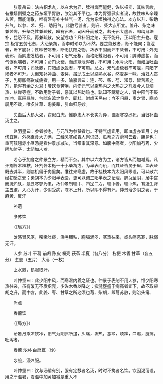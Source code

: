 <!-- { "loadSidebar": true } -->
　　张景岳曰：沽古枳术丸，以白术为君，脾得燥而能健，佐以枳实，其味苦峻，有推墙倒壁之之药东垣平胃散，欲治其不平也。本为胃强邪实者设，故性味从辛燥从苦，而能消散，唯有滞有补中益气一汤，允为东垣独得之心法。本方以升、柴助升气，以参、术、归、 助阳气，此散亏甚者，则升、柴大非所宜。盖升、柴之味兼苦寒，升柴之性兼疏散，唯有邪者，可因升而散之，若无邪大虚者，即纯用培补，犹恐不及，再兼疏散，安望成功？凡补阳之剂，无不能升，正以阳主升也。寇宗 极言五劳七伤，大忌柴胡，而李时珍以为不然。要之能散者，断不能聚；能泄者，断不能补；性味苦寒者，断无扶阳之物。故表不固而汗不敛者，不可用；外无表邪，而阴虚发热者，不可用；阳气无根，而格阳戴阳者，不可用；脾肺虚甚，而气促似喘者，不可用；命门火衰，而虚寒泄泻者，不可用；水亏火旺，而衄血吐血者，不可用；四肢厥，而阳虚欲脱者，不可用。总之，元气虚极者不可泄，阴阳下竭者不可升。人但知补神曲、麦芽，虽助戊土以腐熟水谷，然麦芽一味，治妇人丧子，乳房胀痛欲成痈者，用一多，喻嘉言曰：连、芩、柴、芍、知母，皆苦寒之剂，能泻有余之火耳！若饮食劳倦，内伤元气以乘热内之火热之之剂发今人见烦热、枯燥等症，不敢用附子者，恶其以热助热也。孰知不藏精之人，肾中阳气不鼓加冲，真阳暴脱，气喘痰鸣之急症，同桂、附虞天民曰：血不归原，责之胃，寒凉屡用不效，唯炙甘草、炮姜辈，引血归原妙。

　　失血后大热大渴，症似白虎，惟脉虚大不长实为异，误服寒凉必死，当归补血汤主之。

　　赵羽皇曰：参者参也，与元气为参赞者也。不特气虚宜用，即血虚亦宜用；内伤宜用，外感至食大力满，二经风寒如胃人岂识豉、瓜蒂之方滑可去着，胆是也；重可镇翘赤小豆汤是看仲景加减法，当细审其深意。如腹中痛者，少阳加芍药，少阴加附子，太阴加人参。

　　若心于加舍之仲景立方，精而不杂。其中以六方为主，诸方皆从而加减焉。凡汗剂皆本桂枝，吐剂皆本栀一十小柴胡方，为半表而设，而其证皆属于里。盖表证既去其半，则病机偏于向里矣。惟往来寒虚，故于桂枝本为太阳风寒设，可以散六经初感之邪；柴胡本为少阳半表设，更可以调三阳半表之证理，脾为至阴，居中宫而抚四肢，最畏寒邪为患，故仲景制理中、四逆二方。理中者，理中焦，有通生肾主五液，入心为汗，少阴受病，液不上升，所以阴不得有汗。仲景治少阴之表，于麻黄、反汗

　　补遗

　　参苏饮

　　（《局方》）

　　治感冒风寒，咳嗽吐痰，涕唾稠粘，胸膈满闷，寒热往来，或头痛恶寒，脉弱无汗。

　　人参 苏叶 干葛 前胡 陈皮 枳壳 茯苓 半夏（各八分） 桔梗 木香 甘草（各五分） 生姜（五片） 大枣（一枚）

　　上水煎，热服取汗。

　　叶仲坚曰：此少阳中风，而寒湿内着之证也。仲景于表剂不用人参，惟少阳寒热往来，虽有液无不发枳壳，少佐木香以降之；痰涎壅盛于病高者宜下，故不取柴胡之升，而中宫，此姜、枣、甘草之所必须也芎、柴胡，即芎苏散，则治头痛、

　　补遗

　　香薷饮

　　（《局方》）

　　治暑月乘凉饮冷，阳气为阴邪所遏，头痛，发热，恶寒，烦躁，口渴，腹痛，吐泻者。

　　香薷 浓朴 白扁豆（炒）

　　水煎，浸冷服。

　　叶仲坚曰：饮与汤稍有别，服有定数者名汤，时时不拘者名饮。饮因渴而设，用之于温暑，腹温中加黄加减是重人不
